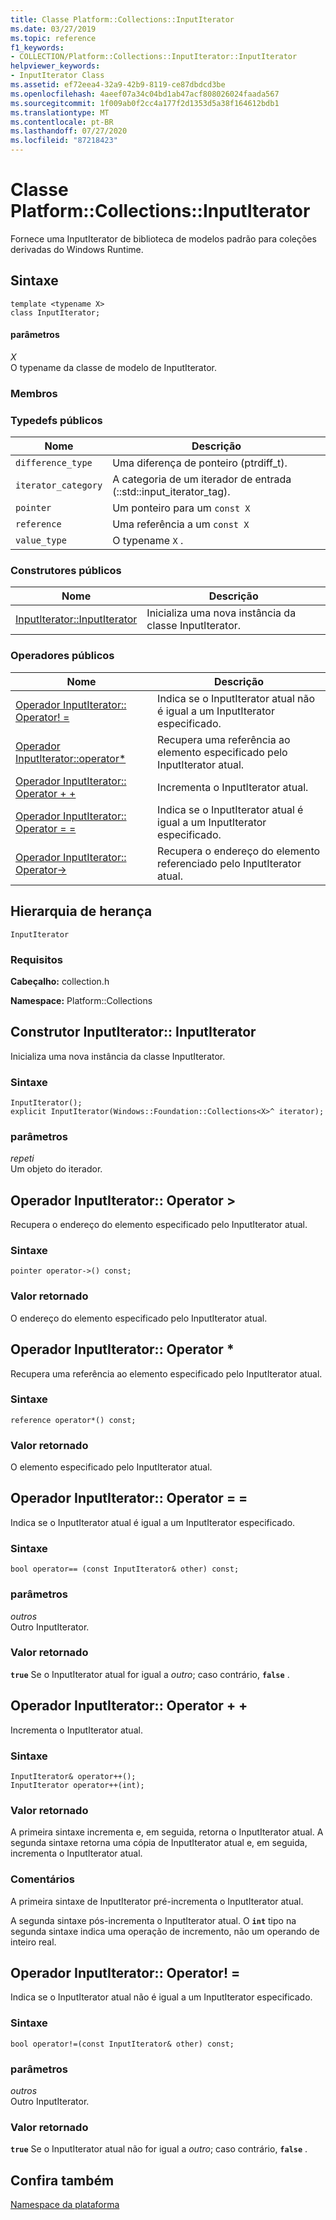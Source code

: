 ```yaml
---
title: Classe Platform::Collections::InputIterator
ms.date: 03/27/2019
ms.topic: reference
f1_keywords:
- COLLECTION/Platform::Collections::InputIterator::InputIterator
helpviewer_keywords:
- InputIterator Class
ms.assetid: ef72eea4-32a9-42b9-8119-ce87dbdcd3be
ms.openlocfilehash: 4aeef07a34c04bd1ab47acf808026024faada567
ms.sourcegitcommit: 1f009ab0f2cc4a177f2d1353d5a38f164612bdb1
ms.translationtype: MT
ms.contentlocale: pt-BR
ms.lasthandoff: 07/27/2020
ms.locfileid: "87218423"
---
```

# <a name="platformcollectionsinputiterator-class"></a>Classe Platform::Collections::InputIterator

Fornece uma InputIterator de biblioteca de modelos padrão para coleções derivadas do Windows Runtime.

## <a name="syntax"></a>Sintaxe

```
template <typename X>
class InputIterator;
```

#### <a name="parameters"></a>parâmetros

*X*<br/>
O typename da classe de modelo de InputIterator.

### <a name="members"></a>Membros

### <a name="public-typedefs"></a>Typedefs públicos

|Nome|Descrição|
|----------|-----------------|
|`difference_type`|Uma diferença de ponteiro (ptrdiff_t).|
|`iterator_category`|A categoria de um iterador de entrada (::std::input_iterator_tag).|
|`pointer`|Um ponteiro para um `const X`|
|`reference`|Uma referência a um `const X`|
|`value_type`|O typename `X` .|

### <a name="public-constructors"></a>Construtores públicos

|Nome|Descrição|
|----------|-----------------|
|[InputIterator::InputIterator](#ctor)|Inicializa uma nova instância da classe InputIterator.|

### <a name="public-operators"></a>Operadores públicos

|Nome|Descrição|
|----------|-----------------|
|[Operador InputIterator:: Operator! =](#operator-inequality)|Indica se o InputIterator atual não é igual a um InputIterator especificado.|
|[Operador InputIterator::operator*](#operator-dereference)|Recupera uma referência ao elemento especificado pelo InputIterator atual.|
|[Operador InputIterator:: Operator + +](#operator-increment)|Incrementa o InputIterator atual.|
|[Operador InputIterator:: Operator = =](#operator-equality)|Indica se o InputIterator atual é igual a um InputIterator especificado.|
|[Operador InputIterator:: Operator->](#operator-arrow)|Recupera o endereço do elemento referenciado pelo InputIterator atual.|

## <a name="inheritance-hierarchy"></a>Hierarquia de herança

`InputIterator`

### <a name="requirements"></a>Requisitos

**Cabeçalho:** collection.h

**Namespace:** Platform::Collections

## <a name="inputiteratorinputiterator-constructor"></a><a name="ctor"></a>Construtor InputIterator:: InputIterator

Inicializa uma nova instância da classe InputIterator.

### <a name="syntax"></a>Sintaxe

```
InputIterator();
explicit InputIterator(Windows::Foundation::Collections<X>^ iterator);
```

### <a name="parameters"></a>parâmetros

*repeti*<br/>
Um objeto do iterador.

## <a name="inputiteratoroperator-gt-operator"></a><a name="operator-arrow"></a>Operador InputIterator:: Operator &gt;

Recupera o endereço do elemento especificado pelo InputIterator atual.

### <a name="syntax"></a>Sintaxe

```
pointer operator->() const;
```

### <a name="return-value"></a>Valor retornado

O endereço do elemento especificado pelo InputIterator atual.

## <a name="inputiteratoroperator-operator"></a><a name="operator-dereference"></a>Operador InputIterator:: Operator \*

Recupera uma referência ao elemento especificado pelo InputIterator atual.

### <a name="syntax"></a>Sintaxe

```
reference operator*() const;
```

### <a name="return-value"></a>Valor retornado

O elemento especificado pelo InputIterator atual.

## <a name="inputiteratoroperator-operator"></a><a name="operator-equality"></a>Operador InputIterator:: Operator = =

Indica se o InputIterator atual é igual a um InputIterator especificado.

### <a name="syntax"></a>Sintaxe

```
bool operator== (const InputIterator& other) const;
```

### <a name="parameters"></a>parâmetros

*outros*<br/>
Outro InputIterator.

### <a name="return-value"></a>Valor retornado

**`true`** Se o InputIterator atual for igual a *outro*; caso contrário, **`false`** .

## <a name="inputiteratoroperator-operator"></a><a name="operator-increment"></a>Operador InputIterator:: Operator + +

Incrementa o InputIterator atual.

### <a name="syntax"></a>Sintaxe

```
InputIterator& operator++();
InputIterator operator++(int);
```

### <a name="return-value"></a>Valor retornado

A primeira sintaxe incrementa e, em seguida, retorna o InputIterator atual. A segunda sintaxe retorna uma cópia de InputIterator atual e, em seguida, incrementa o InputIterator atual.

### <a name="remarks"></a>Comentários

A primeira sintaxe de InputIterator pré-incrementa o InputIterator atual.

A segunda sintaxe pós-incrementa o InputIterator atual. O **`int`** tipo na segunda sintaxe indica uma operação de incremento, não um operando de inteiro real.

## <a name="inputiteratoroperator-operator"></a><a name="operator-inequality"></a>Operador InputIterator:: Operator! =

Indica se o InputIterator atual não é igual a um InputIterator especificado.

### <a name="syntax"></a>Sintaxe

```
bool operator!=(const InputIterator& other) const;
```

### <a name="parameters"></a>parâmetros

*outros*<br/>
Outro InputIterator.

### <a name="return-value"></a>Valor retornado

**`true`** Se o InputIterator atual não for igual a *outro*; caso contrário, **`false`** .

## <a name="see-also"></a>Confira também

[Namespace da plataforma](platform-namespace-c-cx.md)
